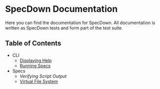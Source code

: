 # SpecDown Documentation

Here you can find the documentation for SpecDown.
All documentation is written as SpecDown tests and form part of the test suite.

## Table of Contents

- CLI
    - [Displaying Help](./display_help.md)
    - [Running Specs](./running_specs.md)
- Specs
    - _Verifying Script Output_
    - [Virtual File System](./virtual_file_system.md)